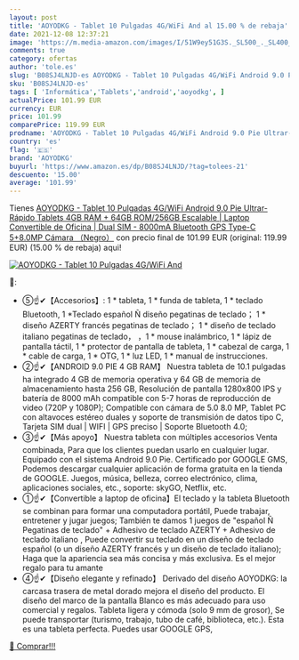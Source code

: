 ```yaml
---
layout: post
title: 'AOYODKG - Tablet 10 Pulgadas 4G/WiFi And al 15.00 % de rebaja'
date: 2021-12-08 12:37:21
image: 'https://m.media-amazon.com/images/I/51W9ey51G3S._SL500_._SL400_.jpg'
comments: true
category: ofertas
author: 'tole.es'
slug: 'B08SJ4LNJD-es AOYODKG - Tablet 10 Pulgadas 4G/WiFi Android 9.0 Pie...'
sku: 'B08SJ4LNJD-es'
tags: [ 'Informática','Tablets','android','aoyodkg', ]
actualPrice: 101.99 EUR
currency: EUR
price: 101.99
comparePrice: 119.99 EUR
prodname: 'AOYODKG - Tablet 10 Pulgadas 4G/WiFi Android 9.0 Pie Ultrar-Rápido Tablets 4GB RAM + 64GB ROM/256GB Escalable | Laptop Convertible de Oficina | Dual SIM - 8000mA Bluetooth GPS Type-C  5+8.0MP Cámara （Negro）'
country: 'es'
flag: '🇪🇸'
brand: 'AOYODKG'
buyurl: 'https://www.amazon.es/dp/B08SJ4LNJD/?tag=tolees-21'
descuento: '15.00'
average: '101.99'
---
```


Tienes [AOYODKG - Tablet 10 Pulgadas 4G/WiFi Android 9.0 Pie Ultrar-Rápido Tablets 4GB RAM + 64GB ROM/256GB Escalable | Laptop Convertible de Oficina | Dual SIM - 8000mA Bluetooth GPS Type-C  5+8.0MP Cámara （Negro）](https://www.amazon.es/dp/B08SJ4LNJD/?tag=tolees-21) con precio final de  101.99 EUR (original: 119.99 EUR) (15.00 %  de rebaja) aqui!

[![AOYODKG - Tablet 10 Pulgadas 4G/WiFi And](https://m.media-amazon.com/images/I/51W9ey51G3S._SL500_._SL400_.jpg)](https://www.amazon.es/dp/B08SJ4LNJD/?tag=tolees-21)

🔎:

- ⑤☝✔【Accesorios】: 1 * tableta, 1 * funda de tableta, 1 * teclado Bluetooth, 1 *Teclado español Ñ diseño pegatinas de teclado； 1 * diseño AZERTY francés pegatinas de teclado； 1 * diseño de teclado italiano pegatinas de teclado， ，1 * mouse inalámbrico, 1 * lápiz de pantalla táctil, 1 * protector de pantalla de tableta, 1 * cabezal de carga, 1 * cable de carga, 1 * OTG, 1 * luz LED, 1 * manual de instrucciones.
- ②☝✔【ANDROID 9.0 PIE 4 GB RAM】 Nuestra tableta de 10.1 pulgadas ha integrado 4 GB de memoria operativa y 64 GB de memoria de almacenamiento hasta 256 GB, Resolución de pantalla 1280x800 IPS y batería de 8000 mAh compatible con 5-7 horas de reproducción de video (720P y 1080P); Compatible con cámara de 5.0 8.0 MP, Tablet PC con altavoces estéreo duales y soporte de transmisión de datos tipo C, Tarjeta SIM dual | WIFI | GPS preciso | Soporte Bluetooth 4.0;
- ③☝✔【Más apoyo】 Nuestra tableta con múltiples accesorios Venta combinada, Para que los clientes puedan usarlo en cualquier lugar. Equipado con el sistema Android 9.0 Pie. Certificado por GOOGLE GMS, Podemos descargar cualquier aplicación de forma gratuita en la tienda de GOOGLE. Juegos, música, belleza, correo electrónico, clima, aplicaciones sociales, etc., soporte: skyGO, Netflix, etc.
- ①☝✔【Convertible a laptop de oficina】El teclado y la tableta Bluetooth se combinan para formar una computadora portátil, Puede trabajar, entretener y jugar juegos; También te damos 1 juegos de "español Ñ Pegatinas de teclado" + Adhesivo de teclado AZERTY + Adhesivo de teclado italiano , Puede convertir su teclado en un diseño de teclado español (o un diseño AZERTY francés y un diseño de teclado italiano); Haga que la apariencia sea más concisa y más exclusiva. Es el mejor regalo para tu amante
- ④☝✔【Diseño elegante y refinado】 Derivado del diseño AOYODKG: la carcasa trasera de metal dorado mejora el diseño del producto. El diseño del marco de la pantalla Blanco es más adecuado para uso comercial y regalos. Tableta ligera y cómoda (solo 9 mm de grosor), Se puede transportar (turismo, trabajo, tubo de café, biblioteca, etc.). Esta es una tableta perfecta. Puedes usar GOOGLE GPS,

[🛒 Comprar!!!](https://www.amazon.es/dp/B08SJ4LNJD/?tag=tolees-21)
